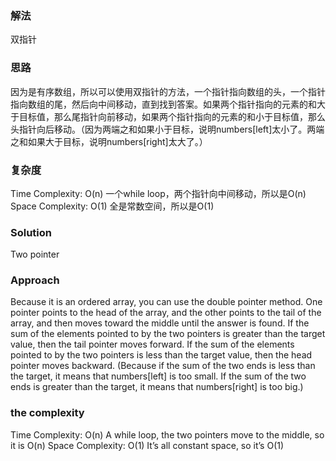 ### 解法 
双指针

### 思路
因为是有序数组，所以可以使用双指针的方法，一个指针指向数组的头，一个指针指向数组的尾，然后向中间移动，直到找到答案。如果两个指针指向的元素的和大于目标值，那么尾指针向前移动，如果两个指针指向的元素的和小于目标值，那么头指针向后移动。（因为两端之和如果小于目标，说明numbers[left]太小了。两端之和如果大于目标，说明numbers[right]太大了。）

### 复杂度
Time Complexity: O(n) 一个while loop，两个指针向中间移动，所以是O(n)
Space Complexity: O(1) 全是常数空间，所以是O(1)


### Solution
Two pointer

### Approach
Because it is an ordered array, you can use the double pointer method. One pointer points to the head of the array, and the other points to the tail of the array, and then moves toward the middle until the answer is found. If the sum of the elements pointed to by the two pointers is greater than the target value, then the tail pointer moves forward. If the sum of the elements pointed to by the two pointers is less than the target value, then the head pointer moves backward. (Because if the sum of the two ends is less than the target, it means that numbers[left] is too small. If the sum of the two ends is greater than the target, it means that numbers[right] is too big.)

### the complexity
Time Complexity: O(n) A while loop, the two pointers move to the middle, so it is O(n)
Space Complexity: O(1) It’s all constant space, so it’s O(1)